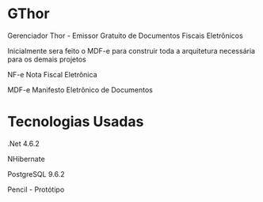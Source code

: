 # GThor
Gerenciador Thor - Emissor Gratuito de Documentos Fiscais Eletrônicos 

Inicialmente sera feito o MDF-e para construir toda a arquitetura necessária para os demais projetos


NF-e Nota Fiscal Eletrônica

MDF-e Manifesto Eletrônico de Documentos


# Tecnologias Usadas

.Net 4.6.2

NHibernate

PostgreSQL 9.6.2

Pencil - Protótipo
